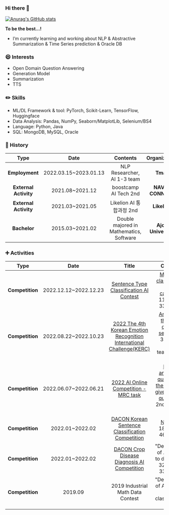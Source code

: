 ### Hi there 👋

[![Anurag's GitHub stats](https://github-readme-stats.vercel.app/api?username=j961224)](https://github.com/j961224/github-readme-stats)

**To be the best...!**

*  I’m currently learning and working about NLP & Abstractive Summarization & Time Series prediction & Oracle DB


### :smile: Interests
  * Open Domain Question Answering
  * Generation Model
  * Summarization
  * TTS
  
### :pencil2: Skills
* ML/DL Framework & tool: PyTorch, Scikit-Learn, TensorFlow, Huggingface
* Data Analysis: Pandas, NumPy, Seaborn/MatplotLib, Selenium/BS4
* Language: Python, Java
* SQL: MongoDB, MySQL, Oracle

### :turtle: History

| **Type** | **Date** | **Contents** | **Organization** |
|:--------:|:--------:|:--------:|:--------:|
| **Employment** | 2022.03.15~2023.01.13 | NLP Researcher, AI 1-3 team | **Tmax** |
| **External Activity** | 2021.08~2021.12 | boostcamp AI Tech 2nd | **NAVER CONNECT** |
| **External Activity** | 2021.03~2021.05 | Likelion AI 통합과정 2nd | **Likelion** |
| **Bachelor** |	2015.03~2021.02 |	Double majored in Mathematics, Software |	**Ajou University** |


### :heavy_plus_sign: Activities

| **Type** | **Date** | **Title** |**Contents** | **Host** |
|:--------:|:--------:|:--------:|:--------:|:--------:|
| **Competition** | 2022.12.12~2022.12.23 | [Sentence Type Classification AI Contest](https://dacon.io/competitions/official/236037/leaderboard?selected=private) | [Multi label classification of four category](https://github.com/j961224/Dacon_Sentiment_Type_classification) / 11th out of 335 teams | **Sungkyunkwan University**|
| **Competition** | 2022.08.22~2022.10.23 | [2022 The 4th Korean Emotion Recognition International Challenge(KERC)](https://sites.google.com/view/kerc2022) | [Analysis of theatrical dialogue sentiment](https://github.com/Aroma-Jewel/KERC-2022-4th) / 3rd out of 105 teams(**silver prize**) | **전남대학교 인공지능융합연구소** |
| **Competition** | 2022.06.07~2022.06.21 | [2022 AI Online Competition - MRC task](https://aichallenge.or.kr/competition/detail/1) | [Finding answers to questions in the text when given text and questions](https://github.com/QuoQA-NLP/MRC_Baseline) / 2nd out of 26 teams | **NIPA** |
| **Competition** | 2022.01~2022.02 | [DACON Korean Sentence Classification Competition](https://dacon.io/competitions/official/235875/overview/description) | [NLI task](https://github.com/j961224/Dacon_Korean_NLI) / 18th out of 468 teams | **DACON** |
| **Competition** | 2022.01~2022.02 | [DACON Crop Disease Diagnosis AI Competition](https://dacon.io/competitions/official/235870/overview/description) | "Development of AI models to diagnose" / 32th out of 334 teams | **LG AI Research** |
| **Competition** | 2019.09 | 2019 Industrial Math Data Contest | "Development of AI model to image classification" / 2nd | **Ajou Industrial Mathematics Center** |
